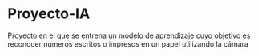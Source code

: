 # Proyecto-IA
 Proyecto en el que se entrena un modelo de aprendizaje cuyo objetivo es reconocer números escritos o impresos en un papel utilizando la cámara
